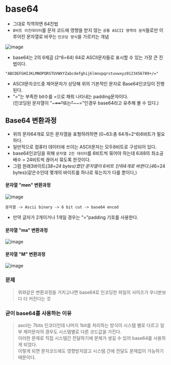 # base64
+ 그대로 직역하면 64진법
+ `8비트 이진데이터`를 문자 코드에 영향을 받지 않는 `공통 ASCII 영역의 문자`들로만 이루어진 문자열로 바꾸는 `인코딩 방식`을 가르키는 개념

![image](https://github.com/mini-aron/IL/assets/105274015/3d8fce78-d2af-451c-91bc-4ac9393586ee)
+ base64는 2의 6제곱 (2^6=64) 64로 ASCII문자들로 표시할 수 있는 가장 큰 진법이다.

```
"ABCDEFGHIJKLMNOPQRSTUVWXYZabcdefghijklmnopqrstuvwxyz0123456789+/="
```
+ ASCII문자코드중 제어문자가 상당해 위의 기본적인 문자로 Base64인코딩이 진행된다.
+ "="는 부족한 bit수를 =으로 채워 나타내는 padding문자이다.  
  (인코딩된 문자열이 "~~~=="또는"~~~~="인경우 base64라고 유추해 볼 수 있다.)
## Base64 변환과정
+ 위의 문자64개로 모든 문자열을 표형하려하면 (0~63:총 64개=2^6)6비트가 필요하다.
+ 일반적으로 컴퓨터 데이터에 쓰이는 ASCII문자는 모두8비트로 구성되어 있다.
+ base64인코딩을 위해 `문자열 2진 데이터`를 6비트씩 묶어야 하는데 6과8의 최소공배수 = 24비트씩 끊어서 묶도록 한것이다.
+ 그럼 원래3바이트(3*8=24 bytes)였던 문자열이 6비트 단위4개로 바뀐다.(4*6=24 bytes)(같은수인데 몇개의 바이트를 하나로 묶는지가 다를 뿐이다,)
#### 문자열 "men" 변환과정
![image](https://blog.kakaocdn.net/dn/CpFVj/btrJLR56U4T/9PFunYcChkBjrlCehNPKok/img.jpg)
```
문자열 -> Ascii binary -> 6 bit cut -> base64 encod 
```
+ 만약 글자가 2개이거나 1개일 경우는   "="padding 기호를 사용한다.
#### 문자열 "ma" 변환과정
![image](https://blog.kakaocdn.net/dn/z8EhG/btrJE2z3eR0/a2h9gmQhDvT1NkkjkxhBG0/img.jpg)
#### 문자열 "M" 변환과정
![image](https://blog.kakaocdn.net/dn/d7WHPu/btrJHe74OrG/T8eQXm8lP5EmerMBmd4v31/img.jpg)

### 문제
> 위와같은 변환과정을 거치고나면 base64로 인코딩한 파일의 사이즈가 우너본보다 더 커진다는 것

### 굳이 base64를 사용하는 이유
> ascii는 7bits 인코더인데 나머지 1bit를 처리하는 방식이 시스템 별로 다르고 일부 제어문자의 경우도 시스템별로 다른 코드값을 가진다.  
> 이러한 문제로 직접 시스템간 전달하기에 문제가 생길 수 있어 base64를 사용하게 되었다.  
> 이렇게 되면 문자코드에도 영향받지않고 시스템 간에 전달도 문제없이 가능하기 때문이다.
